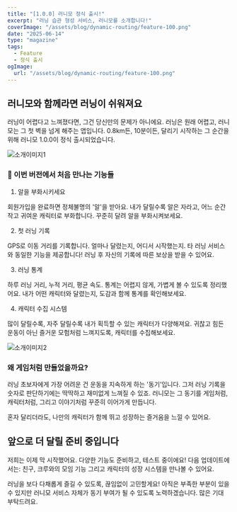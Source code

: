 ```yaml
---
title: "[1.0.0] 러니모 정식 출시!"
excerpt: "러닝 습관 형성 서비스, 러니모를 소개합니다!"
coverImage: "/assets/blog/dynamic-routing/feature-100.png"
date: "2025-06-14"
type: "magazine"
tags:
  - Feature
  - 정식 출시
ogImage:
  url: "/assets/blog/dynamic-routing/feature-100.png"
---
```


## 러니모와 함께라면 러닝이 쉬워져요

러닝이 어렵다고 느껴졌다면, 그건 당신만의 문제가 아니에요.
러닝은 원래 어렵고, 러니모는 그 첫 벽을 넘게 해주는 앱입니다.
0.8km든, 10분이든, 달리기 시작하는 그 순간을 위해 러니모 1.0.0이 정식 출시되었습니다.

![소개이미지1](/assets/blog/images/feature-100-01.png)

### 🎉 이번 버전에서 처음 만나는 기능들

1. 알을 부화시키세요

회원가입을 완료하면 정체불명의 '알'을 받아요.
내가 달릴수록 알은 자라고,
어느 순간 작고 귀여운 캐릭터로 부화합니다.
꾸준히 달려 알을 부화시켜보세요.

2. 첫 러닝 기록

GPS로 이동 거리를 기록합니다.
얼마나 달렸는지, 어디서 시작했는지.
타 러닝 서비스와 동일한 기능을 제공합니다!
러닝 후 자신의 기록에 따른 보상을 받을 수 있어요.

3. 러닝 통계

하루 러닝 거리, 누적 거리, 평균 속도.
통계는 어렵지 않게,
가볍게 볼 수 있도록 정리했어요.
내가 어떤 캐릭터와 달렸는지, 도감과 함께 통계를 확인해보세요.

4. 캐릭터 수집 시스템

많이 달릴수록, 자주 달릴수록
내가 획득할 수 있는 캐릭터가 다양해져요.
귀찮고 힘든 운동이 아닌 즐거운 모험처럼 느껴지도록,
캐릭터를 수집해보세요.

![소개이미지2](/assets/blog/images/feature-100-02.png)

### 왜 게임처럼 만들었을까요?

러닝 초보자에게 가장 어려운 건 운동을 지속하게 하는 '동기’입니다.
그저 러닝 기록을 숫자로 판단하기에는 딱딱하고 재미없게 느껴질 수 있죠.
러니모는 그 동기를 게임처럼, 캐릭터처럼, 그리고 이야기처럼
꾸준히 이어가게 만듭니다.

혼자 달리더라도, 나만의 캐릭터가 함께 뛰고 성장하는 즐거움을 느낄 수 있어요.

## 앞으로 더 달릴 준비 중입니다

저희는 이제 막 시작했어요. 다양한 기능도 준비하고, 테스트 중이에요!
다음 업데이트에서는: 친구, 크루와의 모임 기능 그리고 캐릭터의 성장 시스템을 만나볼 수 있어요.

러닝을 보다 다채롭게 즐길 수 있도록, 끊임없이 고민할게요!
아직은 부족한 부분이 있을 수 있지만 러니모 서비스 자체가 동기 부여가 될 수 있도록 노력하겠습니다.
많은 기대 부탁드려요.
